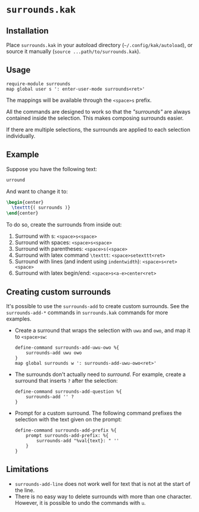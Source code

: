 # `surrounds.kak`

## Installation

Place `surrounds.kak` in your autoload directory
(`~/.config/kak/autoload`), or source it manually
(`source ...path/to/surrounds.kak`).

## Usage

``` kak
require-module surrounds
map global user s ': enter-user-mode surrounds<ret>'
```

The mappings will be available through the `<space>s` prefix.

All the commands are designed to work so that the *"surrounds"* are
always contained inside the selection. This makes composing surrounds
easier.

If there are multiple selections, the surrounds are applied to each
selection individually.

## Example

Suppose you have the following text:

``` latex
urround
```

And want to change it to:

``` latex
\begin{center}
  \texttt{( surrounds )}
\end{center}
```

To do so, create the surrounds from inside out:

1.  Surround with s: `<space>s<space>`
2.  Surround with spaces: `<space>s<space>`
3.  Surround with parentheses: `<space>s(<space>`
4.  Surround with latex command `\texttt`: `<space>setexttt<ret>`
5.  Surround with lines (and indent using `indentwidth`):
    `<space>s<ret><space>`
6.  Surround with latex begin/end: `<space>s<a-e>center<ret>`

## Creating custom surrounds

It's possible to use the `surrounds-add` to create custom surrounds. See
the `surrounds-add-*` commands in `surrounds.kak` commands for more
examples.

-   Create a surround that wraps the selection with `uwu` and `owo`, and
    map it to `<space>sw`:

        define-command surrounds-add-uwu-owo %{
            surrounds-add uwu owo
        }
        map global surrounds w ': surrounds-add-uwu-owo<ret>'

-   The surrounds don't actually need to *surround*. For example, create
    a surround that inserts `?` after the selection:

        define-command surrounds-add-question %{
            surrounds-add '' ?
        }

-   Prompt for a custom surround. The following command prefixes the
    selection with the text given on the prompt:

        define-command surrounds-add-prefix %{
            prompt surrounds-add-prefix: %{
                surrounds-add "%val{text}: " ''
            }
        }

## Limitations

-   `surrounds-add-line` does not work well for text that is not at the
    start of the line.
-   There is no easy way to delete surrounds with more than one
    character. However, it is possible to undo the commands with `u`.

